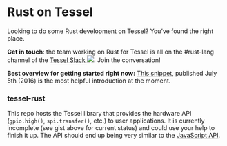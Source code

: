# Rust on Tessel

Looking to do some Rust development on Tessel? You’ve found the right place.

**Get in touch**: the team working on Rust for Tessel is all on the #rust-lang channel of the [Tessel Slack ![](https://tessel-slack.herokuapp.com/badge.svg)](https://tessel-slack.herokuapp.com/). Join the conversation!

**Best overview for getting started right now:** [This snippet](https://gist.github.com/johnnyman727/f76616edc71a8646b27b27809ea464c6), published July 5th (2016) is the most helpful introduction at the moment.

### tessel-rust
This repo hosts the Tessel library that provides the hardware API (`gpio.high()`, `spi.transfer()`, etc.) to user applications. It is currently incomplete (see gist above for current status) and could use your help to finish it up. The API should end up being very similar to the [JavaScript API](https://tessel.io/docs/hardwareAPI).

